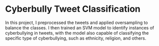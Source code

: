 # Cyberbully Tweet Classification
In this project, I preprocessed the tweets and applied oversampling to balance the classes. I then trained an SVM model to identify instances of cyberbullying in tweets, with the model also capable of classifying the specific type of cyberbullying, such as ethnicity, religion, and others.






